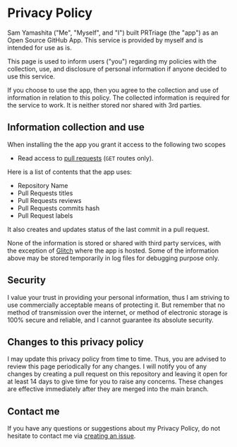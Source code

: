 # Privacy Policy

Sam Yamashita ("Me", "Myself", and "I") built PRTriage (the "app") as an Open Source GitHub App. This service is provided by myself and is intended for use as is.

This page is used to inform users ("you") regarding my policies with the collection, use, and disclosure of personal information if anyone decided to use this service.

If you choose to use the app, then you agree to the collection and use of information in relation to this policy. The collected information is required for the service to work. It is neither stored nor shared with 3rd parties.

## Information collection and use

When installing the the app you grant it access to the following two scopes

- Read access to [pull requests](https://developer.github.com/v3/apps/permissions/#permission-on-statuses) (`GET` routes only).

Here is a list of contents that the app uses:

- Repository Name
- Pull Requests titles
- Pull Requests reviews
- Pull Requests commits hash
- Pull Request labels

It also creates and updates status of the last commit in a pull request.

None of the information is stored or shared with third party services, with the exception of [Glitch](https://glitch.com) where the app is hosted. Some of the information above may be stored temporarily in log files for debugging purpose only.

## Security

I value your trust in providing your personal information, thus I am striving to use commercially acceptable means of protecting it. But remember that no method of transmission over the internet, or method of electronic storage is 100% secure and reliable, and I cannot guarantee its absolute security.

## Changes to this privacy policy

I may update this privacy policy from time to time. Thus, you are advised to review this page periodically for any changes. I will notify you of any changes by creating a pull request on this repository and leaving it open for at least 14 days to give time for you to raise any concerns. These changes are effective immediately after they are merged into the main branch.

## Contact me

If you have any questions or suggestions about my Privacy Policy, do not hesitate to contact me via [creating an issue](https://github.com/pr-triage/policies/issues/new?labels=privacy).
